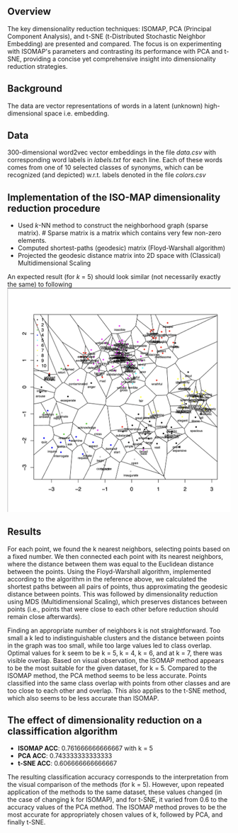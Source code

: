 
## Overview
The key dimensionality reduction techniques: ISOMAP, PCA (Principal Component Analysis), and t-SNE (t-Distributed Stochastic Neighbor Embedding) are presented and compared. The focus is on experimenting with ISOMAP's parameters and contrasting its performance with PCA and t-SNE, providing a concise yet comprehensive insight into dimensionality reduction strategies.

## Background

The data are vector representations of words in a latent (unknown) high-dimensional space i.e. embedding.

## Data
300-dimensional word2vec vector embeddings in the file *data.csv* with corresponding word labels in *labels.txt* for each line. Each of these words comes from one of 10 selected classes of synonyms, which can be recognized (and depicted) w.r.t. labels denoted in the file *colors.csv*

## Implementation of the ISO-MAP dimensionality reduction procedure
- Used *k*-NN method to construct the neighborhood graph (sparse matrix). # Sparse matrix is a matrix which contains very few non-zero elements. 
- Computed shortest-paths (geodesic) matrix (Floyd-Warshall algorithm)
- Projected the geodesic distance matrix into 2D space with (Classical) Multidimensional Scaling
  
An expected result (for *k* = 5) should look similar (not necessarily exactly the same) to following
![graph_iso](graph_iso.png)

## Results
For each point, we found the k nearest neighbors, selecting points based on a fixed number. We then connected each point with its nearest neighbors, where the distance between them was equal to the Euclidean distance between the points. Using the Floyd-Warshall algorithm, implemented according to the algorithm in the reference above, we calculated the shortest paths between all pairs of points, thus approximating the geodesic distance between points. This was followed by dimensionality reduction using MDS (Multidimensional Scaling), which preserves distances between points (i.e., points that were close to each other before reduction should remain close afterwards).

Finding an appropriate number of neighbors k is not straightforward. Too small a k led to indistinguishable clusters and the distance between points in the graph was too small, while too large values led to class overlap. Optimal values for k seem to be k = 5, k = 4, k = 6, and at k = 7, there was visible overlap.
Based on visual observation, the ISOMAP method appears to be the most suitable for the given dataset, for k = 5.
Compared to the ISOMAP method, the PCA method seems to be less accurate. Points classified into the same class overlap with points from other classes and are too close to each other and overlap. This also applies to the t-SNE method, which also seems to be less accurate than ISOMAP.

## The effect of dimensionality reduction on a classiffication algorithm

- **ISOMAP ACC**: 0.761666666666667 with k = 5
- **PCA ACC**: 0.743333333333333
- **t-SNE ACC**: 0.606666666666667

The resulting classification accuracy corresponds to the interpretation from the visual comparison of the methods (for k = 5). However, upon repeated application of the methods to the same dataset, these values changed (in the case of changing k for ISOMAP), and for t-SNE, it varied from 0.6 to the accuracy values of the PCA method. The ISOMAP method proves to be the most accurate for appropriately chosen values of k, followed by PCA, and finally t-SNE.
